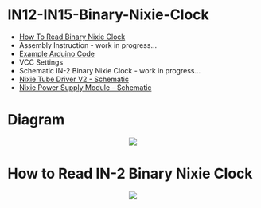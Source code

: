 # IN12-IN15-Binary-Nixie-Clock

- <a href="https://github.com/marcinsaj/IN12-IN15-Binary-Nixie-Clock/blob/master/datasheet/How-To-Read-Binary-Nixie-Clock.pdf">How To Read Binary Nixie Clock</a>
- Assembly Instruction - work in progress...
- <a href="https://github.com/marcinsaj/in2-binary-nixie-clock/tree/master/example">Example Arduino Code</a>
- VCC Settings
- Schematic IN-2 Binary Nixie Clock - work in progress...
- <a href="https://github.com/marcinsaj/IN12-IN15-Binary-Nixie-Clock/blob/master/datasheet/Nixie-Tube-Driver-V2-Schematic.pdf">Nixie Tube Driver V2 - Schematic</a>
- <a href="https://github.com/marcinsaj/IN12-IN15-Binary-Nixie-Clock/blob/master/datasheet/Nixie-Module-Power-Supply-Schematic.pdf">Nixie Power Supply Module - Schematic</a>

# Diagram
<p align="center"><img src="https://github.com/marcinsaj/IN12-IN15-Binary-Nixie-Clock/blob/master/extras/IN12-IN15-Binary-Nixie-Clock.jpg"></p>

# How to Read IN-2 Binary Nixie Clock
<p align="center"><img src="https://github.com/marcinsaj/IN12-IN15-Binary-Nixie-Clock/blob/master/extras/How-To-Read-Binary-Nixie-Clock.jpg"></p>
